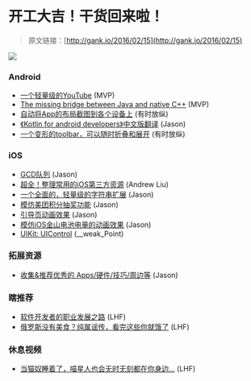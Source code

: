 # 开工大吉！干货回来啦！

> 原文链接：[http://gank.io/2016/02/15](http://gank.io/2016/02/15)

![](http://ww4.sinaimg.cn/large/7a8aed7bgw1f0orab74l4j20go0p0jw5.jpg)

### Android

* [一个轻量级的YouTube](https://github.com/theScrabi/NewPipe) (MVP)
* [The missing bridge between Java and native C++](https://github.com/bytedeco/javacpp) (MVP)
* [自动将App的布局截图到各个设备上](https://github.com/fastlane/screengrab) (有时放纵)
* [《Kotlin for android developers》中文版翻译](https://github.com/wangjiegulu/kotlin) (Jason)
* [一个变形的toolbar，可以随时折叠和展开](https://github.com/badoualy/morphy) (有时放纵)

### iOS

* [GCD队列](https://github.com/ming1016/GCDDemo) (Jason)
* [超全！整理常用的iOS第三方资源](http://www.cocoachina.com/ios/20160121/14988.html?hmsr=toutiao.io&amp) (Andrew Liu)
* [一个全面的，轻量级的字符串扩展](https://github.com/amayne/SwiftString) (Jason)
* [模仿美团积分抽奖功能](https://github.com/coderyi/YiLotteryDemo) (Jason)
* [引导页动画效果](https://github.com/likedan/KDIntroView) (Jason)
* [模仿iOS金山电池电量的动画效果](https://github.com/caoguoqing/ProgressView) (Jason)
* [UIKit: UIControl](http://southpeak.github.io/blog/2015/12/13/cocoa) (__weak_Point)

### 拓展资源

* [收集&amp;推荐优秀的 Apps/硬件/技巧/周边等](https://github.com/hzlzh/Best) (Jason)

### 瞎推荐

* [软件开发者的职业发展之路](http://www.kuqin.com/shuoit/20141128/343530.html) (LHF)
* [俄罗斯没有美食？纯属谣传，看完这些你就饿了](http://weibo.com/ttarticle/p/show?id=2309403937514149809399&amp) (LHF)

### 休息视频

* [当猫奴睡着了，喵星人也会无时无刻都在你身边...](http://weibo.com/p/230444b9f7b4e3ada304f4901fea5afd9fe2fa) (LHF)

